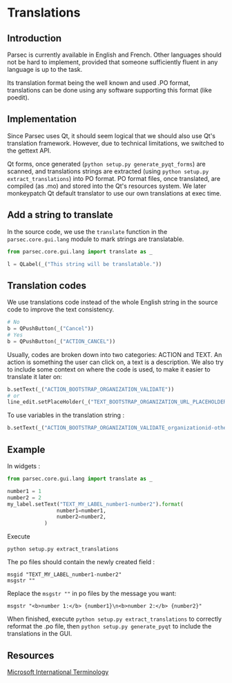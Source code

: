 # Translations

## Introduction

Parsec is currently available in English and French. Other languages should not be hard to implement, provided that someone sufficiently fluent in any language is up to the task.

Its translation format being the well known and used .PO format, translations can be done using any software supporting this format (like poedit).

## Implementation

Since Parsec uses Qt, it should seem logical that we should also use Qt's translation framework. However, due to technical limitations, we switched to the gettext API.

Qt forms, once generated (`python setup.py generate_pyqt_forms`) are scanned, and translations strings are extracted (using `python setup.py extract_translations`) into PO format. PO format files, once translated, are compiled (as .mo) and stored into the Qt's resources system. We later monkeypatch Qt default translator to use our own translations at exec time.

## Add a string to translate

In the source code, we use the `translate` function in the `parsec.core.gui.lang` module to mark strings are translatable.

```python
from parsec.core.gui.lang import translate as _

l = QLabel(_("This string will be translatable."))
```

## Translation codes

We use translations code instead of the whole English string in the source code to improve the text consistency.

```python
# No
b = QPushButton(_("Cancel"))
# Yes
b = QPushButton(_("ACTION_CANCEL"))
```

Usually, codes are broken down into two categories: ACTION and TEXT. An action is something the user can click on, a text is a description. We also try to include some context on where the code is used, to make it easier to translate it later on:
```python
b.setText(_("ACTION_BOOTSTRAP_ORGANIZATION_VALIDATE"))
# or 
line_edit.setPlaceHolder(_("TEXT_BOOTSTRAP_ORGANIZATION_URL_PLACEHOLDER"))
```
To use variables in the translation string :
```python
b.setText(_("ACTION_BOOTSTRAP_ORGANIZATION_VALIDATE_organizationid-othervariable").format(organizationid=organization_id, othervariable=other_variable))
```
## Example

In widgets :
```python
from parsec.core.gui.lang import translate as _

number1 = 1
number2 = 2
my_label.setText("TEXT_MY_LABEL_number1-number2").format(
                number1=number1,
                number2=number2,
            )
```
Execute

`python setup.py extract_translations`

The po files should contain the newly created field :

```
msgid "TEXT_MY_LABEL_number1-number2"
msgstr ""
```

Replace the `msgstr ""` in po files by the message you want:
```
msgstr "<b>number 1:</b> {number1}\n<b>number 2:</b> {number2}"
```

When finished, execute `python setup.py extract_translations` to correctly reformat the .po file, then `python setup.py generate_pyqt` to include the translations in the GUI.

## Resources

[Microsoft International Terminology](https://www.microsoft.com/en-us/language)
